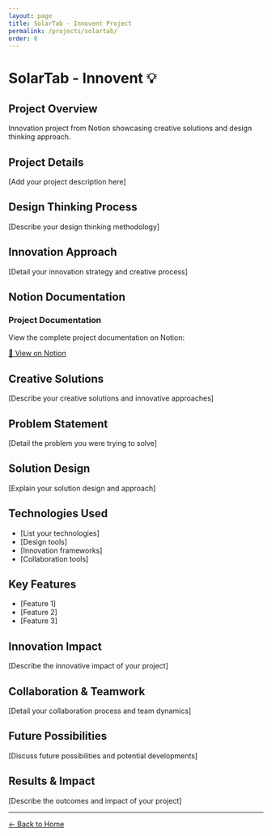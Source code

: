 ```yaml
---
layout: page
title: SolarTab - Innovent Project
permalink: /projects/solartab/
order: 8
---
```


# SolarTab - Innovent 💡

## Project Overview

Innovation project from Notion showcasing creative solutions and design thinking approach.

## Project Details

[Add your project description here]

## Design Thinking Process

[Describe your design thinking methodology]

## Innovation Approach

[Detail your innovation strategy and creative process]

## Notion Documentation

<div class="project-document">
  <h3>Project Documentation</h3>
  <p>View the complete project documentation on Notion:</p>
  <a href="YOUR_NOTION_PAGE_URL" class="external-link" target="_blank">
    📝 View on Notion
  </a>
</div>

## Creative Solutions

[Describe your creative solutions and innovative approaches]

## Problem Statement

[Detail the problem you were trying to solve]

## Solution Design

[Explain your solution design and approach]

## Technologies Used

- [List your technologies]
- [Design tools]
- [Innovation frameworks]
- [Collaboration tools]

## Key Features

- [Feature 1]
- [Feature 2]
- [Feature 3]

## Innovation Impact

[Describe the innovative impact of your project]

## Collaboration & Teamwork

[Detail your collaboration process and team dynamics]

## Future Possibilities

[Discuss future possibilities and potential developments]

## Results & Impact

[Describe the outcomes and impact of your project]

---

<a href="/" class="back-link">← Back to Home</a> 